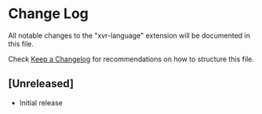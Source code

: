 # Change Log

All notable changes to the "xvr-language" extension will be documented in this file.

Check [Keep a Changelog](http://keepachangelog.com/) for recommendations on how to structure this file.

## [Unreleased]

- Initial release